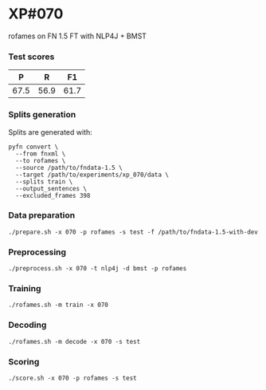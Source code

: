# XP\#070

rofames on FN 1.5 FT with NLP4J + BMST

### Test scores
| P| R | F1 |
| --- | --- | --- |
| 67.5 | 56.9 | 61.7 |

### Splits generation
Splits are generated with:
```
pyfn convert \
  --from fnxml \
  --to rofames \
  --source /path/to/fndata-1.5 \
  --target /path/to/experiments/xp_070/data \
  --splits train \
  --output_sentences \
  --excluded_frames 398
```

### Data preparation
```
./prepare.sh -x 070 -p rofames -s test -f /path/to/fndata-1.5-with-dev
```

### Preprocessing
```
./preprocess.sh -x 070 -t nlp4j -d bmst -p rofames
```

### Training
```
./rofames.sh -m train -x 070
```

### Decoding
```
./rofames.sh -m decode -x 070 -s test
```

### Scoring
```
./score.sh -x 070 -p rofames -s test
```
